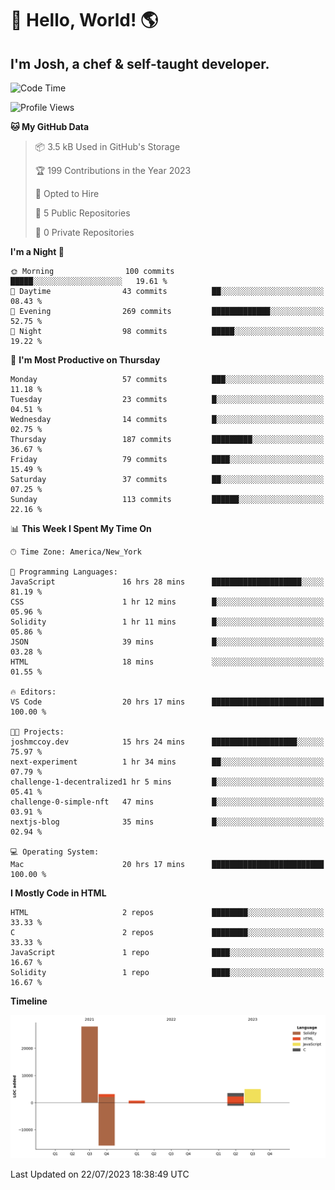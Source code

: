 # 👋 Hello, World! 🌎
## I'm Josh, a chef & self-taught developer.

<!-- I'm actively progressing through [roadmap.sh Full-Stack Developer roadmap](https://roadmap.sh/full-stack).  
HTML
CSS
JS
npm
Git
Tailwind
React
node.js
Python
SwiftUI
Solidity
Rust
I'm currently progressing through:
CS50X - Introduction to Computer Science 👨‍💻
CS50P - Introduction to Programming with Python 🐍
CS50W - Web Programming with Python and JavaScript 🕸️
-->

<!--START_SECTION:waka-->
![Code Time](http://img.shields.io/badge/Code%20Time-9%20hrs%2019%20mins-blue)

![Profile Views](http://img.shields.io/badge/Profile%20Views-205-blue)

**🐱 My GitHub Data** 

> 📦 3.5 kB Used in GitHub's Storage 
 > 
> 🏆 199 Contributions in the Year 2023
 > 
> 💼 Opted to Hire
 > 
> 📜 5 Public Repositories 
 > 
> 🔑 0 Private Repositories 
 > 
**I'm a Night 🦉** 

```text
🌞 Morning                100 commits         █████░░░░░░░░░░░░░░░░░░░░   19.61 % 
🌆 Daytime                43 commits          ██░░░░░░░░░░░░░░░░░░░░░░░   08.43 % 
🌃 Evening                269 commits         █████████████░░░░░░░░░░░░   52.75 % 
🌙 Night                  98 commits          █████░░░░░░░░░░░░░░░░░░░░   19.22 % 
```
📅 **I'm Most Productive on Thursday** 

```text
Monday                   57 commits          ███░░░░░░░░░░░░░░░░░░░░░░   11.18 % 
Tuesday                  23 commits          █░░░░░░░░░░░░░░░░░░░░░░░░   04.51 % 
Wednesday                14 commits          █░░░░░░░░░░░░░░░░░░░░░░░░   02.75 % 
Thursday                 187 commits         █████████░░░░░░░░░░░░░░░░   36.67 % 
Friday                   79 commits          ████░░░░░░░░░░░░░░░░░░░░░   15.49 % 
Saturday                 37 commits          ██░░░░░░░░░░░░░░░░░░░░░░░   07.25 % 
Sunday                   113 commits         ██████░░░░░░░░░░░░░░░░░░░   22.16 % 
```


📊 **This Week I Spent My Time On** 

```text
🕑︎ Time Zone: America/New_York

💬 Programming Languages: 
JavaScript               16 hrs 28 mins      ████████████████████░░░░░   81.19 % 
CSS                      1 hr 12 mins        █░░░░░░░░░░░░░░░░░░░░░░░░   05.96 % 
Solidity                 1 hr 11 mins        █░░░░░░░░░░░░░░░░░░░░░░░░   05.86 % 
JSON                     39 mins             █░░░░░░░░░░░░░░░░░░░░░░░░   03.28 % 
HTML                     18 mins             ░░░░░░░░░░░░░░░░░░░░░░░░░   01.55 % 

🔥 Editors: 
VS Code                  20 hrs 17 mins      █████████████████████████   100.00 % 

🐱‍💻 Projects: 
joshmccoy.dev            15 hrs 24 mins      ███████████████████░░░░░░   75.97 % 
next-experiment          1 hr 34 mins        ██░░░░░░░░░░░░░░░░░░░░░░░   07.79 % 
challenge-1-decentralized1 hr 5 mins         █░░░░░░░░░░░░░░░░░░░░░░░░   05.41 % 
challenge-0-simple-nft   47 mins             █░░░░░░░░░░░░░░░░░░░░░░░░   03.91 % 
nextjs-blog              35 mins             █░░░░░░░░░░░░░░░░░░░░░░░░   02.94 % 

💻 Operating System: 
Mac                      20 hrs 17 mins      █████████████████████████   100.00 % 
```

**I Mostly Code in HTML** 

```text
HTML                     2 repos             ████████░░░░░░░░░░░░░░░░░   33.33 % 
C                        2 repos             ████████░░░░░░░░░░░░░░░░░   33.33 % 
JavaScript               1 repo              ████░░░░░░░░░░░░░░░░░░░░░   16.67 % 
Solidity                 1 repo              ████░░░░░░░░░░░░░░░░░░░░░   16.67 % 
```



**Timeline**

![Lines of Code chart](https://raw.githubusercontent.com/joshmccoydev/joshmccoydev/main/assets/bar_graph.png)


 Last Updated on 22/07/2023 18:38:49 UTC
<!--END_SECTION:waka-->
